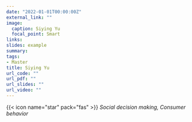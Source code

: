 ```yaml
---
date: "2022-01-01T00:00:00Z"
external_link: ""
image:
  caption: Siying Yu
  focal_point: Smart
links:
slides: example
summary: 
tags: 
- Master
title: Siying Yu
url_code: ""
url_pdf: ""
url_slides: ""
url_video: ""
---
```

{{< icon name="star" pack="fas" >}} _Social decision making, Consumer behavior_  

